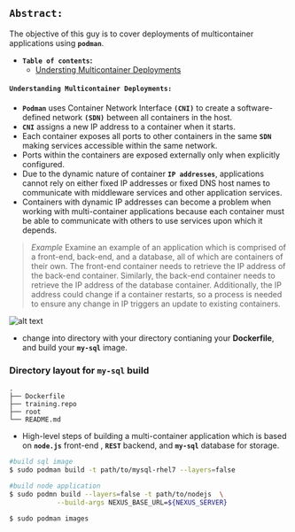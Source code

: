 ## **`Abstract: `**

The objective of this guy is to cover deployments of multicontainer applications using **`podman`**.

-  **`Table of contents`:**
	- [Understing Multicontainer Deployments](#understanding-multicontainer-deployments)

#### **`Understanding Multicontainer Deployments:`**
- **`Podman`** uses Container Network Interface **`(CNI)`** to create a software-defined network **`(SDN)`** between all containers in the host.
- **`CNI`** assigns a new IP address to a container when it starts.
- Each container exposes all ports to other containers in the same **`SDN`** making services accessible within the same network. 
- Ports within the containers are exposed externally only when explicitly configured.
- Due to the dynamic nature of container **`IP addresses`**, applications cannot rely on either fixed IP addresses or fixed DNS host names to communicate with middleware services and other application services. 
- Containers with dynamic IP addresses can become a problem when working with multi-container applications because each container must be able to communicate with others to use services upon which it depends.

> *Example*
Examine an example of an application which is comprised of a front-end, back-end, and a database, all of which are containers of their own. The front-end container needs to retrieve the IP address of the back-end container. Similarly, the back-end container needs to retrieve the IP address of the database container. Additionally, the IP address could change if a container restarts, so a process is needed to ensure any change in IP triggers an update to existing containers.

![alt text](https://github.com/pr3sh/podman/tree/main/notes/images)

- change into directory with your directory contianing your **Dockerfile**, and build your **`my-sql`** image.












### Directory layout for **`my-sql`** build
    .
    ├── Dockerfile                                                      
    ├── training.repo                    
    ├── root                    
    └── README.md

- High-level steps of building a multi-container application which is based on **`node.js`** front-end , **`REST`** backend, and **`my-sql`** database for storage.
```bash 
#build sql image
$ sudo podman build -t path/to/mysql-rhel7 --layers=false

#build node application
$ sudo podmn build --layers=false -t path/to/nodejs  \
			--build-args NEXUS_BASE_URL=${NEXUS_SERVER}

$ sudo podman images



```